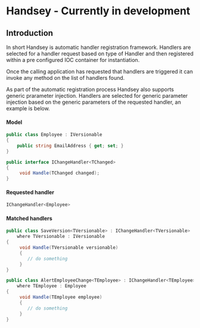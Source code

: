 # Handsey - Currently in development

## Introduction

In short Handsey is automatic handler registration framework. Handlers are selected for a handler request based on type of Handler and then registered within a pre configured IOC container for instantiation.

Once the calling application has requested that handlers are triggered it can invoke any method on the list of handlers found.

As part of the automatic registration process Handsey also supports generic prarameter injection. Handlers are selected for generic parameter injection based on the generic parameters of the requested handler, an example is below.

#### Model

```C#
public class Employee : IVersionable
{
	public string EmailAddress { get; set; }
}

public interface IChangeHandler<TChanged>
{
     void Handle(TChanged changed);
}
```

#### Requested handler
```C#
IChangeHandler<Employee>
```

#### Matched handlers
```C#
public class SaveVersion<TVersionable> : IChangeHandler<TVersionable>
	where TVersionable : IVersionable
{ 
     void Handle(TVersionable versionable)
     {
        // do something
     }
}

public class AlertEmployeeChange<TEmployee> : IChangeHandler<TEmployee>
	where TEmployee : Employee
{
     void Handle(TEmployee employee)
     {
        // do something
     }
}
```
